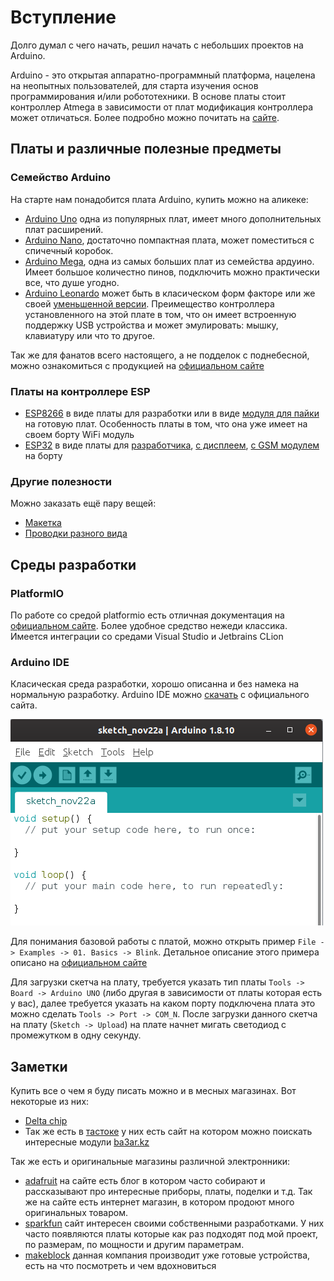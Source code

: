 # Вступление

Долго думал с чего начать, решил начать с небольших проектов на Arduino.

Arduino - это открытая аппаратно-программный платформа, нацелена на неопытных пользователей, для старта изучения основ программирования и/или робототехники. В основе платы стоит контроллер Atmega в зависимости от плат модификация контроллера может отличаться. Более подробно можно почитать на [сайте](https://www.arduino.cc/en/Guide/Introduction).

## Платы и различные полезные предметы

### Семейство Arduino

На старте нам понадобится плата Arduino, купить можно на аликеке:

* [Arduino Uno](https://ru.aliexpress.com/item/33009726379.html?spm=a2g0o.productlist.0.0.25974fd9fmR77m&algo_pvid=a4c2fe94-1d21-4bea-8870-45489f920ec2&algo_expid=a4c2fe94-1d21-4bea-8870-45489f920ec2-4&btsid=262d814f-3b3d-4b60-88ac-79f9d32b5016&ws_ab_test=searchweb0_0,searchweb201602_2,searchweb201603_52) одна из популярных плат, имеет много дополнительных плат расширений.
* [Arduino Nano](https://ru.aliexpress.com/item/32242048437.html?spm=a2g0o.productlist.0.0.2cef6623Li5MTg&algo_pvid=c2880935-daa7-4505-8ef1-c55f42b446ff&algo_expid=c2880935-daa7-4505-8ef1-c55f42b446ff-8&btsid=aabb2643-2cef-4d2f-a6ba-15aff2c1031d&ws_ab_test=searchweb0_0,searchweb201602_2,searchweb201603_52), достаточно помпактная плата, может поместиться с спичечный коробок.
* [Arduino Mega](https://www.aliexpress.com/item/4000235952850.html?spm=a2g0o.productlist.0.0.38083368Q1yl7N&algo_pvid=26211d0d-e210-431f-8799-ccdfd9d326c1&algo_expid=26211d0d-e210-431f-8799-ccdfd9d326c1-0&btsid=3599d33c-0813-4d68-963f-72a0b314fcf0&ws_ab_test=searchweb0_0,searchweb201602_2,searchweb201603_53), одна из самых больших плат из семейства ардуино. Имеет большое количестно пинов, подключить можно практически все, что душе угодно.
* [Arduino Leonardo](https://www.aliexpress.com/item/32923016834.html?spm=a2g0o.productlist.0.0.270416ffxQOuIs&algo_pvid=219113a5-91de-4920-90aa-df4a61b02d9f&algo_expid=219113a5-91de-4920-90aa-df4a61b02d9f-2&btsid=58ab28fb-ee6e-48b6-b5bc-07a52f0ac308&ws_ab_test=searchweb0_0,searchweb201602_2,searchweb201603_53) может быть в класическом форм факторе или же своей [уменьшенной версии](https://www.aliexpress.com/item/32768308647.html?spm=a2g0o.productlist.0.0.270416ffxQOuIs&algo_pvid=219113a5-91de-4920-90aa-df4a61b02d9f&algo_expid=219113a5-91de-4920-90aa-df4a61b02d9f-0&btsid=58ab28fb-ee6e-48b6-b5bc-07a52f0ac308&ws_ab_test=searchweb0_0,searchweb201602_2,searchweb201603_53). Преимещество контроллера установленного на этой плате в том, что он имеет встроенную поддержку USB устройства и может эмулировать: мышку, клавиатуру или что то другое.

Так же для фанатов всего настоящего, а не подделок с поднебесной, можно ознакомиться с продукцией на [официальном сайте](https://store.arduino.cc/usa/arduino/boards-modules)

### Платы на контроллере ESP

* [ESP8266](https://www.aliexpress.com/item/32647690484.html?spm=a2g0o.productlist.0.0.1a341549V9pxHT&algo_pvid=b5c723ce-b6ad-4f68-b77b-2fb8dfbfbc1e&algo_expid=b5c723ce-b6ad-4f68-b77b-2fb8dfbfbc1e-0&btsid=4e479a99-f776-47c9-8176-5258ee68b3ab&ws_ab_test=searchweb0_0,searchweb201602_2,searchweb201603_53) в виде платы для разработки или в виде [модуля для пайки](https://www.aliexpress.com/item/32633529267.html?spm=a2g0o.productlist.0.0.1a341549V9pxHT&algo_pvid=b5c723ce-b6ad-4f68-b77b-2fb8dfbfbc1e&algo_expid=b5c723ce-b6ad-4f68-b77b-2fb8dfbfbc1e-7&btsid=4e479a99-f776-47c9-8176-5258ee68b3ab&ws_ab_test=searchweb0_0,searchweb201602_2,searchweb201603_53) на готовую плат. Особенность платы в том, что она уже имеет на своем борту WiFi модуль
* [ESP32](https://www.aliexpress.com/item/32990513451.html?spm=a2g0o.productlist.0.0.65af77b2Xls4ts&s=p&algo_pvid=fa7341b5-5724-4723-be10-50aacf2051c6&algo_expid=fa7341b5-5724-4723-be10-50aacf2051c6-17&btsid=124954a2-2abf-49cb-aa01-98c5c37043ae&ws_ab_test=searchweb0_0,searchweb201602_2,searchweb201603_53) в виде платы для [разработчика](https://www.aliexpress.com/item/32967151948.html?spm=a2g0o.productlist.0.0.6ffe48felGy1qa&algo_pvid=a6e71bd5-b2ef-4b6c-b890-e7e2abd6c566&algo_expid=a6e71bd5-b2ef-4b6c-b890-e7e2abd6c566-21&btsid=10f6bdb6-ce97-4a8b-8bdf-bbc3aa28613e&ws_ab_test=searchweb0_0,searchweb201602_2,searchweb201603_53), [с дисплеем](https://www.aliexpress.com/item/4000061163947.html?spm=a2g0o.productlist.0.0.65af77b2Xls4ts&algo_pvid=fa7341b5-5724-4723-be10-50aacf2051c6&algo_expid=fa7341b5-5724-4723-be10-50aacf2051c6-4&btsid=124954a2-2abf-49cb-aa01-98c5c37043ae&ws_ab_test=searchweb0_0,searchweb201602_2,searchweb201603_53), [с GSM модулем](https://www.aliexpress.com/item/4000311529070.html?spm=a2g0o.productlist.0.0.6ffe48felGy1qa&algo_pvid=a6e71bd5-b2ef-4b6c-b890-e7e2abd6c566&algo_expid=a6e71bd5-b2ef-4b6c-b890-e7e2abd6c566-32&btsid=10f6bdb6-ce97-4a8b-8bdf-bbc3aa28613e&ws_ab_test=searchweb0_0,searchweb201602_2,searchweb201603_53) на борту

### Другие полезности

Можно заказать ещё пару вещей:

* [Макетка](https://ru.aliexpress.com/item/32432740751.html?spm=a2g0o.productlist.0.0.d7b03000rVbFVh&algo_pvid=57930d87-1770-4d50-b1e0-da343cefe770&algo_expid=57930d87-1770-4d50-b1e0-da343cefe770-5&btsid=af2fac3e-e736-42c9-8435-5fbc0623bc91&ws_ab_test=searchweb0_0,searchweb201602_2,searchweb201603_52)
* [Проводки разного вида](https://ru.aliexpress.com/item/32662824675.html?spm=a2g0o.productlist.0.0.d7b03000rVbFVh&algo_pvid=57930d87-1770-4d50-b1e0-da343cefe770&algo_expid=57930d87-1770-4d50-b1e0-da343cefe770-2&btsid=af2fac3e-e736-42c9-8435-5fbc0623bc91&ws_ab_test=searchweb0_0,searchweb201602_2,searchweb201603_52)

## Среды разработки

### PlatformIO

По работе со средой platformio есть отличная документация на [официальном сайте](https://platformio.org/install/ide?install=vscode). Более удобное средство нежеди классика. Имеется интеграции со средами Visual Studio и Jetbrains CLion

### Arduino IDE

Класическая среда разработки, хорошо описанна и без намека на нормальную разработку. Arduino IDE можно [скачать](https://www.arduino.cc/en/Main/Software) с официального сайта.

![Arduino IDE](../img/00/arduino-ide.png)

Для понимания базовой работы с платой, можно открыть пример ```File -> Examples -> 01. Basics -> Blink```. Детальное описание этого примера описано на [официальном сайте](https://www.arduino.cc/en/Tutorial/Blink)

Для загрузки скетча на плату, требуется указать тип платы ```Tools -> Board -> Arduino UNO``` (либо другая в зависимости от платы которая есть у вас), далее требуется указать на каком порту подключена плата это можно сделать ```Tools -> Port -> COM_N```. После загрузки данного скетча на плату (```Sketch -> Upload```) на плате начнет мигать светодиод с промежутком в одну секунду.

## Заметки

Купить все о чем я буду писать можно и в месных магазинах. Вот некоторые из них:

* [Delta chip](https://go.2gis.com/qny6b)
* Так же есть в [тастоке](https://go.2gis.com/2oxdd) у них есть сайт на котором можно поискать интересные модули [ba3ar.kz](http://ba3ar.kz/)

Так же есть и оригинальные магазины различной электронники:

* [adafruit](https://www.adafruit.com/) на сайте есть блог в котором часто собирают и рассказывают про интересные приборы, платы, поделки и т.д. Так же на сайте есть интернет магазин, в котором продоют много оригинальных товаром.
* [sparkfun](https://www.sparkfun.com/) сайт интересен своими собственными разработками. У них часто появляются платы которые как раз подходят под мой проект, по размерам, по мощности и другим параметрам.
* [makeblock](https://www.makeblock.com/) данная компания производит уже готовые устройства, есть на что посмотреть и чем вдохновиться
